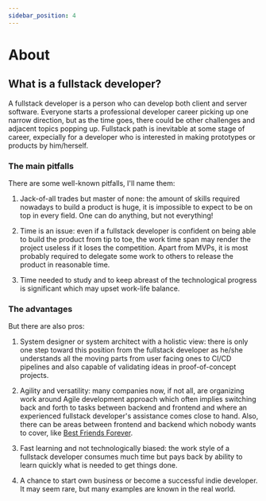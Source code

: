 ```yaml
---
sidebar_position: 4
---
```


# About

## What is a fullstack developer?

A fullstack developer is a person who can develop both client and server software. Everyone starts a professional developer career picking up one narrow direction, but as the time goes, there could be other challenges and adjacent topics popping up. Fullstack path is inevitable at some stage of career, expecially for a developer who is interested in making prototypes or products by him/herself.

### The main pitfalls

There are some well-known pitfalls, I'll name them:

1. Jack-of-all trades but master of none: the amount of skills required nowadays to build a product is huge, it is impossible to expect to be on top in every field. One can do anything, but not everything!

3. Time is an issue: even if a fullstack developer is confident on being able to build the product from tip to toe, the work time span may render the project useless if it loses the competition. Apart from MVPs, it is most probably required to delegate some work to others to release the product in reasonable time.

4. Time needed to study and to keep abreast of the technological progress is significant which may upset work-life balance.


### The advantages

But there are also pros:

1. System designer or system architect with a holistic view: there is only one step toward this position from the fullstack developer as he/she understands all the moving parts from user facing ones to CI/CD pipelines and also capable of validating ideas in proof-of-concept projects.

2. Agility and versatility: many companies now, if not all, are organizing work around Agile development approach which often implies switching back and forth to tasks between backend and frontend and where an experienced fullstack developer's assistance comes close to hand. Also, there can be areas between frontend and backend which nobody wants to cover, like [Best Friends Forever](https://bff-patterns.com/).

3. Fast learning and not technologically biased: the work style of a fullstack developer consumes much time but pays back by ability to learn quickly what is needed to get things done.

4. A chance to start own business or become a successful indie developer. It may seem rare, but  many examples are known in the real world.


